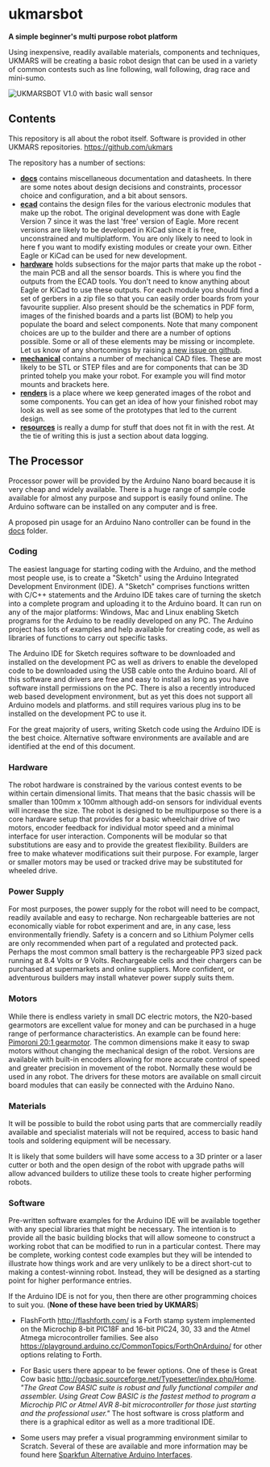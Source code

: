 # ukmarsbot

__A simple beginner's multi purpose robot platform__

Using inexpensive, readily available materials, components and techniques, UKMARS will be creating a basic robot design that can be used in a variety of common contests such as line following, wall following, drag race and mini-sumo.

![UKMARSBOT V1.0 with basic wall sensor](https://github.com/ukmars/ukmarsbot/blob/master/renders/ukmarsbot-600x526.png)

## Contents

This repository is all about the robot itself. Software is provided in other UKMARS repositories. https://github.com/ukmars

The repository has a number of sections:

 - [__docs__](docs) contains miscellaneous documentation and datasheets. In there are some notes about design decisions and constraints, processor choice and configuration, and a bit about sensors.
 - [__ecad__](ecad) contains the design files for the various electronic modules that make up the robot. The original development was done with Eagle Version 7 since it was the last 'free' version of Eagle. More recent versions are likely to be developed in KiCad since it is free, unconstrained and multiplatform. You are only likely to need to look in here f you want to modify existing modules or create your own. Either Eagle or KiCad can be used for new development.
 - [__hardware__](hardware) holds subsections for the major parts that make up the robot - the main PCB and all the sensor boards. This is where you find the outputs from the ECAD tools. You don't need to know anything about Eagle or KiCad to use these outputs. For each module you should find a set of gerbers in a zip file so that you can easily order boards from your favourite supplier. Also present should be the schematics in PDF form, images of the finished boards and a parts list (BOM) to help you populate the board and select components. Note that many component choices are up to the builder and there are a number of options possible. Some or all of these elements may be missing or incomplete. Let us know of any shortcomings by raising [a new issue on github](https://github.com/ukmars/ukmarsbot/issues).
 - [__mechanical__](mechanical) contains a number of mechanical CAD files. These are most likely to be STL or STEP files  and are for components that can be 3D printed tohelp you make your robot. For example you will find motor mounts and brackets here.
 - [__renders__](renders) is a place where we keep generated images of the robot and some components. You can get an idea of how your finished robot may look as well as see some of the prototypes that led to the current design.
 - [__resources__](resources) is really a dump for stuff that does not fit in with the rest. At the tie of writing this is just a section about data logging.

## The Processor
Processor power will be provided by the Arduino Nano board because it is very cheap and widely available. There is a huge range of sample code available for almost any purpose and support is easily found online. The Arduino software can be installed on any computer and is free.

A proposed pin usage for an Arduino Nano controller can be found in the [docs](docs) folder.

### Coding
The easiest language for starting coding with the Arduino, and the method most people use, is to create a  "Sketch" using the Arduino Integrated Development Environment (IDE). A "Sketch" comprises functions written with C/C++ statements and the Arduino IDE takes care of turning the sketch into a complete program and uploading it to the Arduino board. It can run on any of the major platforms: Windows, Mac and Linux enabling Sketch programs for the Arduino to be readily developed on any PC. The Arduino project has lots of examples and help available for creating code, as well as libraries of functions to carry out specific tasks.

The Arduino IDE for Sketch requires software to be downloaded and installed on the development PC as well as drivers to enable the developed code to be downloaded using the USB cable onto the Arduino board. All of this software and drivers are free and easy to install as long as you have software install permissions on the PC.
There is also a recently introduced web based development environment, but as yet this does not support all Arduino models and platforms. and still requires various plug ins to be installed on the development PC to use it.

For the great majority of users, writing Sketch code using the Arduino IDE is the best choice. Alternative software environments are available and are identified at the end of this document.

### Hardware

The robot hardware is constrained by the various contest events to be within certain dimensional limits. That means that the basic chassis will be smaller than 100mm x 100mm although add-on sensors for individual events will increase the size. The robot is designed to be multipurpose so there is a core hardware setup that provides for a basic wheelchair drive of two motors, encoder feedback for individual motor speed and a minimal interface for user interaction. Components will be modular so that substitutions are easy and to provide the greatest flexibility. Builders are free to make whatever modifications suit their purpose. For example, larger or smaller motors may be used or tracked drive may be substituted for wheeled drive.

### Power Supply

For most purposes, the power supply for the robot will need to be compact, readily available and easy to recharge. Non rechargeable batteries are not economically viable for robot experiment and are, in any case, less environmentally friendly. Safety is a concern and so Lithium Polymer cells are only recommended when part of a regulated and protected pack. Perhaps the most common small battery is the rechargeable PP3 sized pack running at 8.4 Volts or 9 Volts. Rechargeable cells and their chargers can be purchased at supermarkets and online suppliers. More confident, or adventurous builders may install whatever power supply suits them.

### Motors

While there is endless variety in small DC electric motors, the N20-based gearmotors are excellent value for money and can be purchased in a huge range of performance characteristics. An example can be found here: [Pimoroni 20:1 gearmotor](https://shop.pimoroni.com/products/micro-metal-gearmotor-extended-back-shaft?variant=32587847050). The common dimensions make it easy to swap motors without changing the mechanical design of the robot. Versions are available with built-in encoders allowing for more accurate control of speed and greater precision in movement of the robot. Normally these would be used in any robot. The drivers for these motors are available on small circuit board modules that can easily be connected with the Arduino Nano.

### Materials

It will be possible to build the robot using parts that are commercially readily available and specialist materials will not be required, access to basic hand tools and soldering equipment will be necessary.

It is likely that some builders will have some access to a 3D printer or a laser cutter or both and the open design of the robot with upgrade paths will allow advanced builders to utilize these tools to create higher performing robots.

### Software

Pre-written software examples for the Arduino IDE will be available together with any special libraries that might be necessary. The intention is to provide all the basic building blocks that will allow someone to construct a working robot that can be modified to run in a particular contest. There may be complete, working contest code examples but they will be intended to illustrate how things work and are very unlikely to be a direct short-cut to making a contest-winning robot. Instead, they will be designed as a starting point for higher performance entries.

If the Arduino IDE is not for you, then there are other programming choices to suit you. (__None of these have been tried by UKMARS__)

* FlashForth http://flashforth.com/ is a Forth stamp system implemented on the Microchip 8-bit PIC18F and 16-bit PIC24, 30, 33 and the Atmel Atmega microcontroller families. See also https://playground.arduino.cc/CommonTopics/ForthOnArduino/ for other options relating to Forth.

* For Basic users there appear to be fewer options. One of these is Great Cow basic http://gcbasic.sourceforge.net/Typesetter/index.php/Home. _"The  Great Cow BASIC suite is robust and fully functional compiler and assembler.   Using Great Cow BASIC is the fastest method to program a Microchip PIC or Atmel AVR 8-bit microcontroller for those just starting and the professional user."_  The host software is cross platform and there is a graphical editor as well as a more traditional IDE.

* Some users may prefer a visual programming environment similar to Scratch. Several of these are available and more information may be found here [Sparkfun Alternative Arduino Interfaces](https://learn.sparkfun.com/tutorials/alternative-arduino-interfaces/all).
